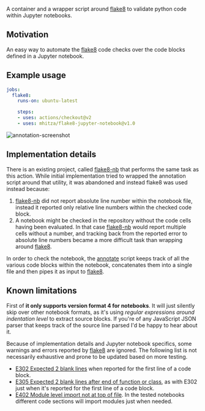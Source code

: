 A container and a wrapper script around [flake8][1] to validate python code within Jupyter
notebooks.


## Motivation

An easy way to automate the [flake8][1] code checks over the code blocks defined in a
Jupyter notebook.


## Example usage

```yaml
jobs:
  flake8:
    runs-on: ubuntu-latest

    steps:
    - uses: actions/checkout@v2
    - uses: mhitza/flake8-jupyter-notebook@v1.0
```

![annotation-screenshot]


## Implementation details

There is an existing project, called [flake8-nb][3] that performs the same task as this
action. While initial implementation tried to wrapped the annotation script around that
utility, it was abandoned and instead flake8 was used instead because:

  1. [flake8-nb][3] did not report absolute line number within the notebook file, instead it
     reported only relative line numbers within the checked code block.
  2. A notebook might be checked in the repository without the code cells having been
     evaluated. In that case [flake8-nb][3] would report multiple cells without a number,
     and tracking back from the reported error to absolute line numbers became a more
     difficult task than wrapping around [flake8][1].

In order to check the notebook, the [annotate][4] script keeps track of all the various code
blocks within the notebook, concatenates them into a single file and then pipes it as
input to [flake8][1]. 


## Known limitations

First of **it only supports version format 4 for notebooks**. It will just silently skip
over other notebook formats, as it's using *regular expressions around indentation level* to
extract source blocks. If you're of any JavaScript JSON parser that keeps track of the
source line parsed I'd be happy to hear about it.


Because of implementation details and Jupyter notebook specifics, some warnings and errors
reported by [flake8][1] are ignored. The following list is not necessarily exhaustive and
prone to be updated based on more testing.

 - [E302 Expected 2 blank lines][E302] when reported for the first line of a code block.
 - [E305 Expected 2 blank lines after end of function or class][E305], as with E302 just
   when it's reported for the first line of a code block.
 - [E402 Module level import not at top of file][E402]. In the tested notebooks different
   code sections will import modules just when needed.



[1]: https://flake8.pycqa.org/en/latest/
[annotation-screenshot]: https://user-images.githubusercontent.com/273079/82093965-d6585d00-9704-11ea-9159-c8b72a9b89c8.png
[3]: https://github.com/s-weigand/flake8-nb
[4]: annotate
[E302]: http://archive.vn/Bj1tc
[E305]: http://archive.vn/a3tr2
[E402]: http://archive.vn/i7NWk
